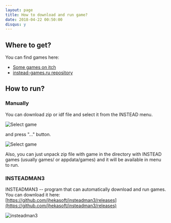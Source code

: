 ```yaml
---
layout: page
title: How to download and run game?
date: 2018-04-22 00:50:00
disqus: y
---
```


## Where to get?

You can find games here:

- [Some games on itch](http://instead.itch.io)
- [instead-games.ru repository](http://instead-games.ru)

## How to run?

### Manually

You can download zip or idf file and select it from the INSTEAD menu.

![Select game](img/select-game0-en.png)

and press "..." button.

![Select game](img/select-game1-en.png)

Also, you can just unpack zip file with game in the directory with INSTEAD games (usually games/ or appdata/games) and it will be available in menu to run.

### INSTEADMAN3

INSTEADMAN3 -- program that can automatically download and run games.
You can download it here: [https://github.com/jhekasoft/insteadman3/releases](https://github.com/jhekasoft/insteadman3/releases)

![insteadman3](img/insteadman3.png)
